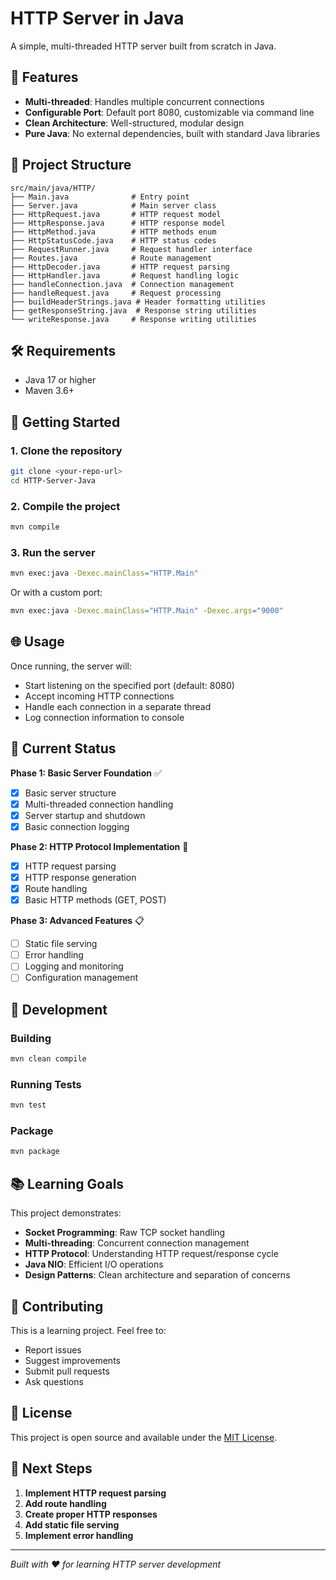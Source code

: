# HTTP Server in Java

A simple, multi-threaded HTTP server built from scratch in Java.

## 🚀 Features

- **Multi-threaded**: Handles multiple concurrent connections
- **Configurable Port**: Default port 8080, customizable via command line
- **Clean Architecture**: Well-structured, modular design
- **Pure Java**: No external dependencies, built with standard Java libraries

## 📁 Project Structure

```
src/main/java/HTTP/
├── Main.java              # Entry point
├── Server.java            # Main server class
├── HttpRequest.java       # HTTP request model
├── HttpResponse.java      # HTTP response model
├── HttpMethod.java        # HTTP methods enum
├── HttpStatusCode.java    # HTTP status codes
├── RequestRunner.java     # Request handler interface
├── Routes.java            # Route management
├── HttpDecoder.java       # HTTP request parsing
├── HttpHandler.java       # Request handling logic
├── handleConnection.java  # Connection management
├── handleRequest.java     # Request processing
├── buildHeaderStrings.java # Header formatting utilities
├── getResponseString.java  # Response string utilities
└── writeResponse.java     # Response writing utilities
```

## 🛠️ Requirements

- Java 17 or higher
- Maven 3.6+

## 🚀 Getting Started

### 1. Clone the repository

```bash
git clone <your-repo-url>
cd HTTP-Server-Java
```

### 2. Compile the project

```bash
mvn compile
```

### 3. Run the server

```bash
mvn exec:java -Dexec.mainClass="HTTP.Main"
```

Or with a custom port:

```bash
mvn exec:java -Dexec.mainClass="HTTP.Main" -Dexec.args="9000"
```

## 🌐 Usage

Once running, the server will:

- Start listening on the specified port (default: 8080)
- Accept incoming HTTP connections
- Handle each connection in a separate thread
- Log connection information to console

## 📝 Current Status

**Phase 1: Basic Server Foundation** ✅

- [x] Basic server structure
- [x] Multi-threaded connection handling
- [x] Server startup and shutdown
- [x] Basic connection logging

**Phase 2: HTTP Protocol Implementation** 🚧

- [x] HTTP request parsing
- [x] HTTP response generation
- [x] Route handling
- [x] Basic HTTP methods (GET, POST)

**Phase 3: Advanced Features** 📋

- [ ] Static file serving
- [ ] Error handling
- [ ] Logging and monitoring
- [ ] Configuration management

## 🔧 Development

### Building

```bash
mvn clean compile
```

### Running Tests

```bash
mvn test
```

### Package

```bash
mvn package
```

## 📚 Learning Goals

This project demonstrates:

- **Socket Programming**: Raw TCP socket handling
- **Multi-threading**: Concurrent connection management
- **HTTP Protocol**: Understanding HTTP request/response cycle
- **Java NIO**: Efficient I/O operations
- **Design Patterns**: Clean architecture and separation of concerns

## 🤝 Contributing

This is a learning project. Feel free to:

- Report issues
- Suggest improvements
- Submit pull requests
- Ask questions

## 📄 License

This project is open source and available under the [MIT License](LICENSE).

## 🎯 Next Steps

1. **Implement HTTP request parsing**
2. **Add route handling**
3. **Create proper HTTP responses**
4. **Add static file serving**
5. **Implement error handling**

---

_Built with ❤️ for learning HTTP server development_
